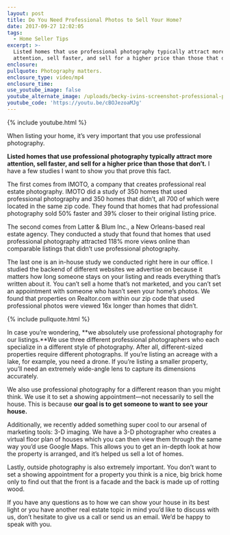 ```yaml
---
layout: post
title: Do You Need Professional Photos to Sell Your Home?
date: 2017-09-27 12:02:05
tags:
  - Home Seller Tips
excerpt: >-
  Listed homes that use professional photography typically attract more
  attention, sell faster, and sell for a higher price than those that don’t.
enclosure:
pullquote: Photography matters.
enclosure_type: video/mp4
enclosure_time:
use_youtube_image: false
youtube_alternate_image: /uploads/becky-ivins-screenshot-professional-photos-youtube.jpg
youtube_code: 'https://youtu.be/cBOJezoaMJg'
---
```



{% include youtube.html %}

When listing your home, it’s very important that you use professional photography.

**Listed homes that use professional photography typically attract more attention, sell faster, and sell for a higher price than those that don’t.** I have a few studies I want to show you that prove this fact.

The first comes from IMOTO, a company that creates professional real estate photography. IMOTO did a study of 350 homes that used professional photography and 350 homes that didn’t, all 700 of which were located in the same zip code. They found that homes that had professional photography sold 50% faster and 39% closer to their original listing price.

The second comes from Latter & Blum Inc., a New Orleans-based real estate agency. They conducted a study that found that homes that used professional photography attracted 118% more views online than comparable listings that didn’t use professional photography.

The last one is an in-house study we conducted right here in our office. I studied the backend of different websites we advertise on because it matters how long someone stays on your listing and reads everything that’s written about it. You can’t sell a home that’s not marketed, and you can’t set an appointment with someone who hasn’t seen your home’s photos. We found that properties on Realtor.com within our zip code that used professional photos were viewed 16x longer than homes that didn’t.

{% include pullquote.html %}

In case you’re wondering, **we absolutely use professional photography for our listings.**We use three different professional photographers who each specialize in a different style of photography. After all, different-sized properties require different photographs. If you’re listing an acreage with a lake, for example, you need a drone. If you’re listing a smaller property, you’ll need an extremely wide-angle lens to capture its dimensions accurately.

We also use professional photography for a different reason than you might think. We use it to set a showing appointment—not necessarily to sell the house. This is because **our goal is to get someone to want to see your house.**

Additionally, we recently added something super cool to our arsenal of marketing tools: 3-D imaging. We have a 3-D photographer who creates a virtual floor plan of houses which you can then view them through the same way you’d use Google Maps. This allows you to get an in-depth look at how the property is arranged, and it’s helped us sell a lot of homes.

Lastly, outside photography is also extremely important. You don’t want to set a showing appointment for a property you think is a nice, big brick home only to find out that the front is a facade and the back is made up of rotting wood.

If you have any questions as to how we can show your house in its best light or you have another real estate topic in mind you’d like to discuss with us, don’t hesitate to give us a call or send us an email. We’d be happy to speak with you.